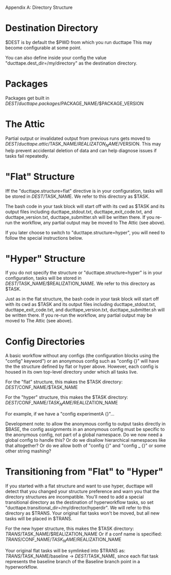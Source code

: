 Appendix A: Directory Structure

Destination Directory
=====================

$DEST is by default the $PWD from which you run ducttape This may become configurable at some point.

You can also define inside your config the value "ducttape.dest_dir=/my/directory" as the destination directory.

Packages
========

Packages get built in $DEST/ducttape.packages/$PACKAGE_NAME/$PACKAGE_VERSION

The Attic
=========

Partial output or invalidated output from previous runs gets moved to $DEST/ducttape.attic/$TASK_NAME/$REALIZATON_NAME/$VERSION. This may help prevent accidental deletion of data and can help diagnose issues if tasks fail repeatedly.

"Flat" Structure
================

Iff the "ducttape.structure=flat" directive is in your configuration, tasks will be stored in $DEST/$TASK_NAME. We refer to this directory as $TASK.

The bash code in your task block will start off with its cwd as $TASK and its output files including ducttape_stdout.txt, ducttape_exit_code.txt, and ducttape_version.txt, ducttape_submitter.sh will be written there. If you re-run the workflow, any partial output may be moved to The Attic (see above).

If you later choose to switch to "ducttape.structure=hyper", you will need to follow the special instructions below.

"Hyper" Structure
=================

If you do not specify the structure or "ducttape.structure=hyper" is in your configuration, tasks will be stored in $DEST/$TASK_NAME/$REALIZATION_NAME. We refer to this directory as $TASK.

Just as in the flat structure, the bash code in your task block will start off with its cwd as $TASK and its output files including ducttape_stdout.txt, ducttape_exit_code.txt, and ducttape_version.txt, ducttape_submitter.sh will be written there. If you re-run the workflow, any partial output may be moved to The Attic (see above).

Config Directories
==================

A basic workflow without any configs (the configuration blocks using the "config" keyword") or an anonymous config such as "config {}" will have the the structure defined by flat or hyper above. However, each config is housed in its own top-level directory under which all tasks live.

For the "flat" structure, this makes the $TASK directory: $DEST/$CONF_NAME/$TASK_NAME

For the "hyper" structure, this makes the $TASK directory: $DEST/$CONF_NAME/$TASK_NAME/$REALIZATION_NAME

For example, if we have a "config experimentA {}"... 

Development note: to allow the anonymous config to output tasks directly in $BASE, the config assignments in an anonymous config must be specific to the anonymous config, not part of a global namespace. Do we now need a global config to handle this? Or do we disallow hierarchical namespaces like that altogether? Or do we allow both of "config {}" and "config _ {}" or some other string mashing?

Transitioning from "Flat" to "Hyper"
====================================

If you started with a flat structure and want to use hyper, ducttape will detect that you changed your structure preference
and warn you that the directory structures are incompatible. You'll need to add a special transitional directory as the
destination of hyperworkflow tasks, so set "ducttape.transitional_dir=/my/director/hyperdir". We will refer to this directory
as $TRANS. Your original flat tasks won't be moved, but all new tasks will be placed in $TRANS.

For the new hyper structure, this makes the $TASK directory: $TRANS/$TASK_NAME/$REALIZATION_NAME
Or if a conf name is specified: $TRANS/$CONF_NAME/$TASK_NAME/$REALIZATION_NAME

Your original flat tasks will be symlinked into $TRANS as: $TRANS/$TASK_NAME/baseline -> $DEST/$TASK_NAME, since each flat task represents the baseline branch of the Baseline branch point in a hyperworkflow.
